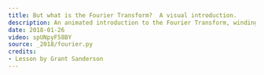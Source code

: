 ```yaml
---
title: But what is the Fourier Transform?  A visual introduction.
description: An animated introduction to the Fourier Transform, winding graphs around circles.
date: 2018-01-26
video: spUNpyF58BY
source: _2018/fourier.py
credits:
- Lesson by Grant Sanderson
---
```

